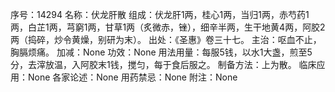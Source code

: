 序号：14294
名称：伏龙肝散
组成：伏龙肝1两，桂心1两，当归1两，赤芍药1两，白芷1两，芎窮1两，甘草1两（炙微赤，锉），细辛半两，生干地黄4两，阿胶2两（捣碎，炒令黄燥，别研为末）。
出处：《圣惠》卷三十七。
主治：呕血不止，胸膈烦痛。
加减：None
功效：None
用法用量：每服5钱，以水1大盏，煎至5分，去滓放温，入阿胶末1钱，搅匀，每于食后服之。
制备方法：上为散。
临床应用：None
各家论述：None
用药禁忌：None
附注：None
